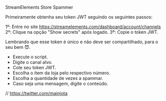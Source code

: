 StreamElements Store Spammer


Primeiramente obtenha seu token JWT seguindo os seguintes passos: 

1º: Entre no site https://streamelements.com/dashboard/account/channels
2º: Clique na opção "Show secrets" após logado. 
3º: Copie o token JWT.

Lembrando que esse token é único e não deve ser compartilhado, para o seu bem 😈.

- Execute o script.
- Digite o canal alvo.
- Cole seu token JWT.
- Escolha o item da loja pelo respectivo número.
- Escolha a quantidade de vezes a spammar.
- Caso seja uma mensagem, digite o conteúdo.

// https://twitter.com/mainjota

